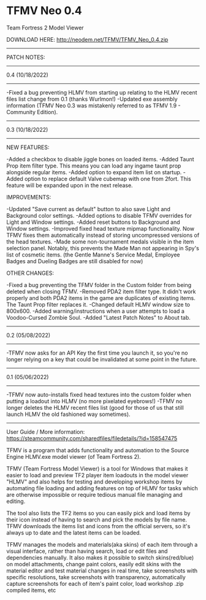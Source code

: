 # TFMV Neo 0.4
Team Fortress 2 Model Viewer

DOWNLOAD HERE: http://neodem.net/TFMV/TFMV_Neo_0.4.zip

-------------------------------------------------------------------------------------------------------------------------------------------------------

PATCH NOTES:

-------------------------------------------------------------------------------------------------------------------------------------------------------

0.4 (10/18/2022)
   
-------------------------------------------------------------------------------------------------------------------------------------------------------

-Fixed a bug preventing HLMV from starting up relating to the HLMV recent files list change from 0.1 (thanks Wurlmon!)
-Updated exe assembly information (TFMV Neo 0.3 was mistakenly referred to as TFMV 1.9 - Community Edition).

-------------------------------------------------------------------------------------------------------------------------------------------------------

0.3 (10/18/2022)
   
-------------------------------------------------------------------------------------------------------------------------------------------------------

NEW FEATURES:

-Added a checkbox to disable jiggle bones on loaded items.
-Added Taunt Prop item filter type. This means you can load any ingame taunt prop alongside regular items.
-Added option to expand item list on startup.
-Added option to replace default Valve cubemap with one from 2fort. This feature will be expanded upon in the next release.

IMPROVEMENTS:

-Updated "Save current as default" button to also save Light and Background color settings.
-Added options to disable TFMV overrides for Light and Window settings.
-Added reset buttons to Background and Window settings.
-Improved fixed head texture mipmap functionality. Now TFMV fixes them automatically instead of storing uncompressed versions of the head textures.
-Made some non-tournament medals visible in the item selection panel. Notably, this prevents the Made Man not appearing in Spy's list of cosmetic items.
(the Gentle Manne's Service Medal, Employee Badges and Dueling Badges are still disabled for now)

OTHER CHANGES:

-Fixed a bug preventing the TFMV folder in the Custom folder from being deleted when closing TFMV.
-Removed PDA2 item filter type. It didn't work properly and both PDA2 items in the game are duplicates of existing items. The Taunt Prop filter replaces it.
-Changed default HLMV window size to 800x600.
-Added warning/instructions when a user attempts to load a Voodoo-Cursed Zombie Soul.
-Added "Latest Patch Notes" to About tab.

-------------------------------------------------------------------------------------------------------------------------------------------------------

0.2 (05/08/2022)
   
-------------------------------------------------------------------------------------------------------------------------------------------------------

-TFMV now asks for an API Key the first time you launch it, so you're no longer relying on a key that could be invalidated at some point in the future.


-------------------------------------------------------------------------------------------------------------------------------------------------------

0.1 (05/06/2022)
   
-------------------------------------------------------------------------------------------------------------------------------------------------------

-TFMV now auto-installs fixed head textures into the custom folder when putting a loadout into HLMV (no more pixelated eyebrows!)
-TFMV no longer deletes the HLMV recent files list (good for those of us that still launch HLMV the old fashioned way sometimes).

-------------------------------------------------------------------------------------------------------------------------------------------------------


User Guide / More information: https://steamcommunity.com/sharedfiles/filedetails/?id=158547475

TFMV is a program that adds functionality and automation to the Source Engine HLMV.exe model viewer (of Team Fortress 2).

TFMV (Team Fortress Model Viewer) is a tool for Windows that makes it easier to load and preview TF2 player item loadouts in the model viewer "HLMV" 
and also helps for testing and developing workshop items by automating file loading and adding features on top of HLMV for tasks which are otherwise 
impossible or require tedious manual file managing and editing.

The tool also lists the TF2 items so you can easily pick and load items by their icon instead of having to search and pick the models by file name.
TFMV downloads the items list and icons from the official servers, so it's always up to date and the latest items can be loaded.

TFMV manages the models and materials(aka skins) of each item through a visual interface, rather than having search, load or edit files and dependencies manually.
It also makes it possible to switch skins(red/blue) on model attachments, change paint colors, easily edit skins with the material editor and test material 
changes in real time, take screenshots with specific resolutions, take screenshots with transparency, automatically capture screenshots for each of item's paint color, 
load workshop .zip compiled items, etc
